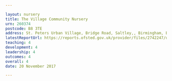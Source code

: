 ```yaml
---

layout: nursery
title: The Village Community Nursery
urn: 260374
postcode: B8 3TE
address: St. Peters Urban Village, Bridge Road, Saltley,, Birmingham, B8 3TE
latestReportUrl: https://reports.ofsted.gov.uk/provider/files/2742247/urn/260374.pdf
teaching: 4
development: 4
leadership: 4
outcomes: 4
overall: 4
date: 20 November 2017

---
```

